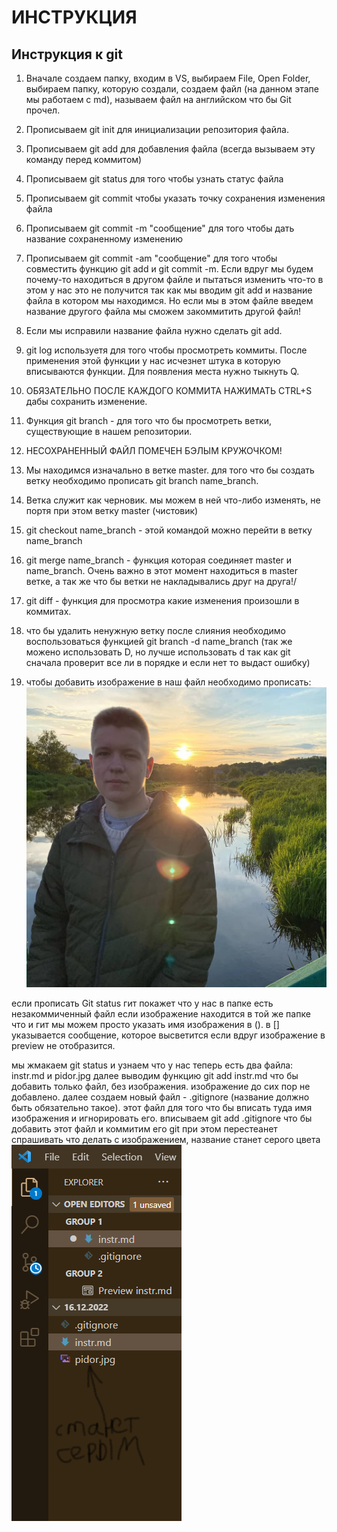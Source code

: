 # ИНСТРУКЦИЯ
## Инструкция к git
1. Вначале создаем папку, входим в VS, выбираем File, Open Folder, выбираем папку, которую создали, создаем файл (на данном этапе мы работаем с md), называем файл на английском что бы Git прочел. 
2. Прописываем git init для инициализации репозитория файла.
3. Прописываем git add для добавления файла (всегда вызываем эту команду перед коммитом)
4. Прописываем git status  для того чтобы узнать статус файла
5. Прописываем git commit чтобы указать точку сохранения изменения файла
6. Прописываем git commit -m "сообщение" для того чтобы дать название сохраненному изменению
7. Прописываем git commit -am "сообщение" для того чтобы совместить функцию git add и git commit -m. Если вдруг мы будем почему-то находиться в другом файле и пытаться изменить что-то в этом у нас это не получится так как мы вводим git add и название файла в котором мы находимся. Но если мы в этом файле введем название другого файла мы сможем закоммитить другой файл!
8. Если мы исправили название файла нужно сделать git add.
9. git log используетя для того чтобы просмотреть коммиты. После применения этой функции у нас исчезнет штука в которую вписываются функции. Для появления места нужно тыкнуть Q.
10. ОБЯЗАТЕЛЬНО ПОСЛЕ КАЖДОГО КОММИТА НАЖИМАТЬ CTRL+S дабы сохранить изменение.
11. Функция git branch - для того что бы просмотреть ветки, существующие в нашем репозитории. 
12. НЕСОХРАНЕННЫЙ ФАЙЛ ПОМЕЧЕН БЭЛЫМ КРУЖОЧКОМ! 
13. Мы находимся изначально в ветке master. для того что бы создать ветку необходимо прописать git branch name_branch. 
14. Ветка служит как черновик. мы можем в ней что-либо изменять, не портя при этом ветку master (чистовик)
15. git checkout name_branch - этой командой можно перейти в ветку name_branch
16. git merge name_branch - функция которая соединяет master и name_branch. Очень важно в этот момент находиться в master ветке, а так же что бы ветки не накладывались друг на друга!/
17. git diff - функция для просмотра какие изменения произошли в коммитах.
18. что бы удалить ненужную ветку после слияния необходимо воспользоваться функцией git branch -d name_branch (так же можено использовать D, но лучше использовать d так как git сначала проверит все ли в порядке и если нет то выдаст ошибку)

19. чтобы добавить изображение в наш файл необходимо прописать:
![лучший мужчина на планете](pidor.jpg)

если прописать Git status гит покажет что у нас в папке есть незакоммиченный файл
если изображение находится в той же папке что и гит мы можем просто указать имя изображения в ().
в [] указывается сообщение, которое высветится если вдруг изображение в preview не отобразится.

мы жмакаем git status и узнаем что у нас теперь есть два файла: instr.md и pidor.jpg 
далее выводим функцию git add instr.md что бы добавить только файл, без изображения. изображение до сих пор не добавлено. 
далее создаем новый файл - .gitignore (название должно быть обязательно такое). этот файл для того что бы вписать туда имя изображения и игнорировать его. 
вписываем git add .gitignore что бы добавить этот файл и коммитим его
git при этом перестеанет спрашивать что делать с изображением, название станет серого цвета
![скрин показывает как будет](scrine.png)
